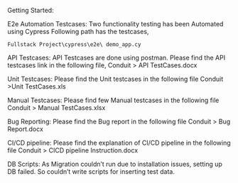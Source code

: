 Getting Started:

E2e Automation Testcases: 
    Two functionality testing has been Automated using Cypress
    Following path has the testcases,

    Fullstack Project\cypress\e2e\ demo_app.cy

API Testcases:
    API Testcases are done using postman. Please find the API testcases link in the following file,
    Conduit > API TestCases.docx

Unit Testcases:
    Please find the Unit testcases in the following file
    Conduit >Unit TestCases.xls

Manual Testcases:
    Please find few Manual testcases in the following file
    Conduit > Manual TestCases.xlsx

Bug Reporting:
    Please find the Bug report in the following file
    Conduit > Bug Report.docx

CI/CD pipeline:
    Please find the explanation of CI/CD pipeline in the following file
    Conduit > CICD pipeline Instruction.docx

 DB Scripts:
    As Migration couldn’t run due to installation issues, setting up DB failed. So couldn’t write scripts for inserting test data. 
